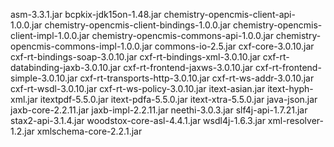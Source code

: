 asm-3.3.1.jar
bcpkix-jdk15on-1.48.jar
chemistry-opencmis-client-api-1.0.0.jar
chemistry-opencmis-client-bindings-1.0.0.jar
chemistry-opencmis-client-impl-1.0.0.jar
chemistry-opencmis-commons-api-1.0.0.jar
chemistry-opencmis-commons-impl-1.0.0.jar
commons-io-2.5.jar
cxf-core-3.0.10.jar
cxf-rt-bindings-soap-3.0.10.jar
cxf-rt-bindings-xml-3.0.10.jar
cxf-rt-databinding-jaxb-3.0.10.jar
cxf-rt-frontend-jaxws-3.0.10.jar
cxf-rt-frontend-simple-3.0.10.jar
cxf-rt-transports-http-3.0.10.jar
cxf-rt-ws-addr-3.0.10.jar
cxf-rt-wsdl-3.0.10.jar
cxf-rt-ws-policy-3.0.10.jar
itext-asian.jar
itext-hyph-xml.jar
itextpdf-5.5.0.jar
itext-pdfa-5.5.0.jar
itext-xtra-5.5.0.jar
java-json.jar
jaxb-core-2.2.11.jar
jaxb-impl-2.2.11.jar
neethi-3.0.3.jar
slf4j-api-1.7.21.jar
stax2-api-3.1.4.jar
woodstox-core-asl-4.4.1.jar
wsdl4j-1.6.3.jar
xml-resolver-1.2.jar
xmlschema-core-2.2.1.jar
